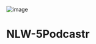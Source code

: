 ![image](https://user-images.githubusercontent.com/75026003/184460731-91eb1868-dc0c-40fa-a3db-07cdb188a006.png)

# NLW-5Podcastr

